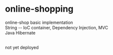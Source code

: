 # online-shopping

online-shop basic implementation <br/>
String -- IoC container, Dependency Injection, MVC <br/>
Java Hibernate <br/> <br/>

not yet deployed
